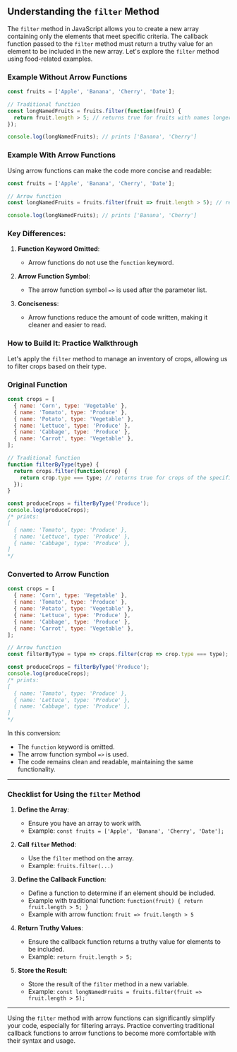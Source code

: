 ## Understanding the `filter` Method

The `filter` method in JavaScript allows you to create a new array containing only the elements that meet specific criteria. The callback function passed to the `filter` method must return a truthy value for an element to be included in the new array. Let's explore the `filter` method using food-related examples.

### Example Without Arrow Functions

```javascript
const fruits = ['Apple', 'Banana', 'Cherry', 'Date'];

// Traditional function
const longNamedFruits = fruits.filter(function(fruit) {
  return fruit.length > 5; // returns true for fruits with names longer than 5 characters
});

console.log(longNamedFruits); // prints ['Banana', 'Cherry']
```

### Example With Arrow Functions

Using arrow functions can make the code more concise and readable:

```javascript
const fruits = ['Apple', 'Banana', 'Cherry', 'Date'];

// Arrow function
const longNamedFruits = fruits.filter(fruit => fruit.length > 5); // returns true for fruits with names longer than 5 characters

console.log(longNamedFruits); // prints ['Banana', 'Cherry']
```

### Key Differences:

1. **Function Keyword Omitted**:
   - Arrow functions do not use the `function` keyword.

2. **Arrow Function Symbol**:
   - The arrow function symbol `=>` is used after the parameter list.

3. **Conciseness**:
   - Arrow functions reduce the amount of code written, making it cleaner and easier to read.

### How to Build It: Practice Walkthrough

Let's apply the `filter` method to manage an inventory of crops, allowing us to filter crops based on their type.

### Original Function

```javascript
const crops = [
  { name: 'Corn', type: 'Vegetable' },
  { name: 'Tomato', type: 'Produce' },
  { name: 'Potato', type: 'Vegetable' },
  { name: 'Lettuce', type: 'Produce' },
  { name: 'Cabbage', type: 'Produce' },
  { name: 'Carrot', type: 'Vegetable' },
];

// Traditional function
function filterByType(type) {
  return crops.filter(function(crop) {
    return crop.type === type; // returns true for crops of the specified type
  });
}

const produceCrops = filterByType('Produce');
console.log(produceCrops);
/* prints:
[
  { name: 'Tomato', type: 'Produce' },
  { name: 'Lettuce', type: 'Produce' },
  { name: 'Cabbage', type: 'Produce' },
]
*/
```

### Converted to Arrow Function

```javascript
const crops = [
  { name: 'Corn', type: 'Vegetable' },
  { name: 'Tomato', type: 'Produce' },
  { name: 'Potato', type: 'Vegetable' },
  { name: 'Lettuce', type: 'Produce' },
  { name: 'Cabbage', type: 'Produce' },
  { name: 'Carrot', type: 'Vegetable' },
];

// Arrow function
const filterByType = type => crops.filter(crop => crop.type === type); // returns true for crops of the specified type

const produceCrops = filterByType('Produce');
console.log(produceCrops);
/* prints:
[
  { name: 'Tomato', type: 'Produce' },
  { name: 'Lettuce', type: 'Produce' },
  { name: 'Cabbage', type: 'Produce' },
]
*/
```

In this conversion:
- The `function` keyword is omitted.
- The arrow function symbol `=>` is used.
- The code remains clean and readable, maintaining the same functionality.

---

### Checklist for Using the `filter` Method

1. **Define the Array**:
   - Ensure you have an array to work with.
   - Example: `const fruits = ['Apple', 'Banana', 'Cherry', 'Date'];`

2. **Call `filter` Method**:
   - Use the `filter` method on the array.
   - Example: `fruits.filter(...)`

3. **Define the Callback Function**:
   - Define a function to determine if an element should be included.
   - Example with traditional function: `function(fruit) { return fruit.length > 5; }`
   - Example with arrow function: `fruit => fruit.length > 5`

4. **Return Truthy Values**:
   - Ensure the callback function returns a truthy value for elements to be included.
   - Example: `return fruit.length > 5;`

5. **Store the Result**:
   - Store the result of the `filter` method in a new variable.
   - Example: `const longNamedFruits = fruits.filter(fruit => fruit.length > 5);`

---

Using the `filter` method with arrow functions can significantly simplify your code, especially for filtering arrays. Practice converting traditional callback functions to arrow functions to become more comfortable with their syntax and usage.

